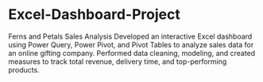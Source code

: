 # Excel-Dashboard-Project
Ferns and Petals Sales Analysis Developed an interactive Excel dashboard using Power Query, Power Pivot, and Pivot Tables to analyze sales data for an online gifting company. Performed data cleaning, modeling, and created measures to track total revenue, delivery time, and top-performing products.
